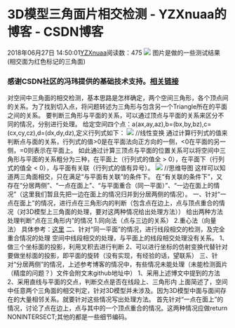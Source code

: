 # 3D模型三角面片相交检测 - YZXnuaa的博客 - CSDN博客
2018年06月27日 14:50:01[YZXnuaa](https://me.csdn.net/YZXnuaa)阅读数：475
![](https://images2017.cnblogs.com/blog/1222015/201709/1222015-20170911193156672-487144350.png)
图片是做的一些测试结果(相交面为红色标记的三角面)
### 感谢CSDN社区的冯玮提供的基础技术支持。[相关链接](http://blog.csdn.net/fourierfeng/article/details/11969915)
对空间中三角面的相交检测，基本思路是怎样确定，两个空间三角形，各个顶点间的关系。为了找到切入点，将问题转述为三角形与包含另一个Triangle所在的平面之间的关系。
要判断三角形与平面的关系，可以通过顶点与平面的关系来区分不同的情况，分别进行处理。
给定空间四个点：a(ax,ay,az),b=(bx,by,bz),c=(cx,cy,cz),d=(dx,dy,dz),定义行列式如下：
![](https://images2017.cnblogs.com/blog/1222015/201710/1222015-20171009152425793-1385233125.png)
//线性变换
通过计算行列式的值来判断点与面的关系，行列式的值>0是在平面法向正方向的一侧，<0在平面的另一侧，=0则表示在平面上。
如此通过计算三顶点与平面的位置关系可以将空间中三角形与平面的关系粗分为三种，在平面上（行列式的值全 > 0），在平面下（行列式的值全 < 0），与平面有关联（行列式的值有异号）。
![](https://images2017.cnblogs.com/blog/1222015/201710/1222015-20171009171044559-350071091.png)
//思维导图
这样可以知道两三角面相交，只在满足“与平面有关联”的条件下。
在“有关联的条件下”，又存在“分居两侧”、“一点在面上”、“与平面重合（同一平面）”、“一边在面上的情况”（这里我们暂且先把一边在面上的情况归并到分居两侧的情况）。
一、针对“一点在面上”的情况，进行点在三角形内的判断（包含点在边上，点与顶点重合的情况（对3D模型上三角面的处理，要对这两种情况给出处理方法））
给出两种方法处理判断“点在三角形内”的情况
1.同向法（点与三边的关系）
2.重心法（向量法）
具体参考：[这里](http://www.cnblogs.com/graphics/archive/2010/08/05/1793393.html)
二、针对“同一平面”的情况，进行线段相交的检测，及完全重合情况的处理
空间中线段相交的处理，与平面上的线段相交处理没有关系。
1、做三个坐标面的投影，利用叉积去进行判断
2、可以进行坐标的仿射变换代替针对要做坐标面的投影，即平面的旋转（没有实现，有经验的话，望联系）
三、针对“分居两侧”的情况，上述参考博客的情况中，有些情况未能处理（未能检测面片（精度的问题？）文件会附文末github地址中）
1、采用上述博文中提到的方法
2、采用直线与平面的交点，判断交点是否在线段上、三角形内
上面简述了，空间中任意两个三角面的相交判定，针对3D模型并未涉及。因为3D模型中面与面间存在的大量相邻关系。就要针对这些情况写出处理方法。
首先针对“一点在面上”的情况，讨论了点在边上，点与其中的一个顶点重合的情况。这两种情况应做return NONINTERSECT;其他的都是一些细节编码。
